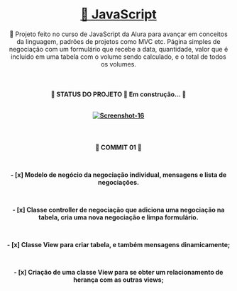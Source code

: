 <h1 align="center">
    <a href="https://pt-br.reactjs.org/">🔗 JavaScript </a>
</h1>
<p align="center">
  🚀 Projeto feito no curso de JavaScript da Alura para avançar em conceitos da linguagem, padrões de projetos como MVC etc. Página simples de negociação com um formulário que      recebe a data, quantidade, valor que é incluido em uma tabela com o volume sendo calculado, e o total de todos os volumes.  
</p>
</br>
<h4 align="center"> 
	<p>🚧  STATUS DO PROJETO 🚀 Em construção...  🚧 </p> </br>
	<a href="https://ibb.co/rZ8dNQc"><img src="https://i.ibb.co/brwbD62/Screenshot-16.png" alt="Screenshot-16" border="0"></a>
</h4>

</br>


<h4 align="center"> 
	<p>🚧  COMMIT 01  🚧 </p> </br>
	<p>- [x] Modelo de negócio da negociação individual, mensagens e lista de negociações.  </p> </br>
	<p>- [x] Classe controller de negociação que adiciona uma negociação na tabela, cria uma nova negociação e limpa formulário.  </p> </br>
	<p>- [x] Classe View para criar tabela, e também mensagens dinamicamente;  </p> </br>
	<p>- [x] Criação de uma classe View para se obter um relacionamento de herança com as outras views;  </p> </br>

</h4>


